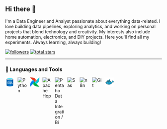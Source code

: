 ## Hi there 👋

I'm a Data Engineer and Analyst passionate about everything data-related. I love building data pipelines, exploring analytics, and working on personal projects that blend technology and creativity. My interests also include home automation, electronics, and DIY projects. Here you'll find all my experiments. Always learning, always building!

   <p align="left">
      <a href="https://github.com/NicoDupont?tab=followers">
         <img alt="followers" title="Follow me on Github" src="https://custom-icon-badges.demolab.com/github/followers/NicoDupont?color=236ad3&labelColor=1155ba&style=for-the-badge&logo=person-add&label=Follow&logoColor=white"/></a>
      <a href="https://github.com/NicoDupont?tab=repositories&sort=stargazers">
         <img alt="total stars" title="Total stars on GitHub" src="https://custom-icon-badges.demolab.com/github/stars/NicoDupont?color=55960c&style=for-the-badge&labelColor=488207&logo=star"/></a>
   </p>

---

### 🧰 Languages and Tools

<img align="left" alt="Sql/Mssql" width="30px" style="padding-right:10px;" src="https://raw.githubusercontent.com/devicons/devicon/refs/heads/master/icons/azuresqldatabase/azuresqldatabase-original.svg" />
<img align="left" alt="Python" width="30px" style="padding-right:10px;" src="https://cdn.jsdelivr.net/gh/devicons/devicon/icons/python/python-original.svg" />
<img align="left" alt="Apache Airflow" width="30px" style="padding-right:10px;" src="https://raw.githubusercontent.com/devicons/devicon/refs/heads/master/icons/apacheairflow/apacheairflow-original.svg" />
<img align="left" alt="Apache Hop" width="30px" style="padding-right:10px;" src="https://external-content.duckduckgo.com/iu/?u=https%3A%2F%2Fwww.heise.de%2Fdownload%2Fmedia%2Fapache-hop%2Fhop-logo_1-1-30.png&f=1&nofb=1&ipt=ee4b625ec41de807aeac57a5e44395e7e7defe47625d59bc739f3a80086ac158" />
<img align="left" alt="Pentaho Data Integration / Bi" width="30px" style="padding-right:10px;" src="https://external-content.duckduckgo.com/iu/?u=https%3A%2F%2Fres-5.cloudinary.com%2Fhbdyf1hp4%2Fimage%2Fupload%2Fq_auto%2Fv1%2Fimages%2Fpentaho-logo.png&f=1&nofb=1&ipt=a7a0ee641ea90cd32211468e74e1b47aecd5f9cc4ba87e3d37a7c518340ebaa2" />
<img align="left" alt="Sas" width="30px" style="padding-right:10px;" src="https://external-content.duckduckgo.com/iu/?u=https%3A%2F%2Fcdn.technologyadvice.com%2Fwp-content%2Fuploads%2F2021%2F10%2Fsas.png&f=1&nofb=1&ipt=fa3518c9e00268ea3da3bf166e89515b8a6eac6cbabdb51ba1767754aa4ab287" />
<img align="left" alt="n8n" width="30px" style="padding-right:10px;" src="https://external-content.duckduckgo.com/iu/?u=https%3A%2F%2Favatars.githubusercontent.com%2Fu%2F123042623%3Fs%3D280%26v%3D4&f=1&nofb=1&ipt=56a5eaa9cb133781c335459008794066d635363a0b4da9170dcdcec133da6b2d" />
<img align="left" alt="Git" width="30px" style="padding-right:10px;" src="https://cdn.jsdelivr.net/gh/devicons/devicon/icons/git/git-original.svg" />
<img align="left" alt="Docker" width="30px" style="padding-right:10px;" src="https://github.com/devicons/devicon/blob/master/icons/docker/docker-original.svg" />
<br />

<!--<img src="https://github-readme-stats.vercel.app/api?username=NicoDupont&show_icons=true&show=reviews&theme=transparent" width="45%" />  <img src="https://github-readme-stats.vercel.app/api/top-langs/?username=NicoDupont&layout=compact&theme=transparent" width="45%" />-->
